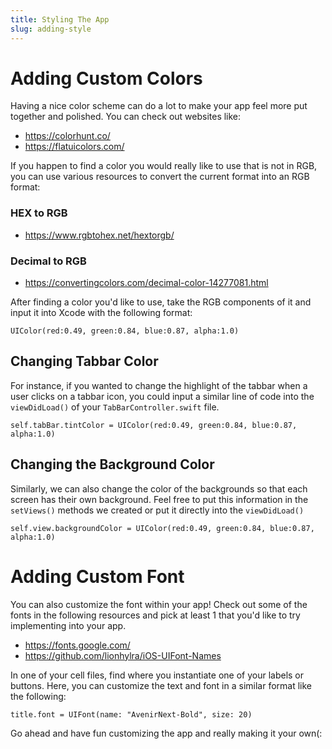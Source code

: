 ```yaml
---
title: Styling The App
slug: adding-style
---
```


# Adding Custom Colors
Having a nice color scheme can do a lot to make your app feel more put together and polished. You can check out websites like: 

- https://colorhunt.co/
- https://flatuicolors.com/

If you happen to find a color you would really like to use that is not in RGB, you can use various resources to convert the current format into an RGB format: 

### HEX to RGB 
- https://www.rgbtohex.net/hextorgb/

### Decimal to RGB 
- https://convertingcolors.com/decimal-color-14277081.html


After finding a color you'd like to use, take the RGB components of it and input it into Xcode with the following format: 
```
UIColor(red:0.49, green:0.84, blue:0.87, alpha:1.0)
```

## Changing Tabbar Color
For instance, if you wanted to change the highlight of the tabbar when a user clicks on a tabbar icon, you could input a similar line of code into the `viewDidLoad()` of your `TabBarController.swift` file. 
```
self.tabBar.tintColor = UIColor(red:0.49, green:0.84, blue:0.87, alpha:1.0)
```

## Changing the Background Color 
Similarly, we can also change the color of the backgrounds so that each screen has their own background. Feel free to put this information in the `setViews()` methods we created or put it directly into the `viewDidLoad()`
```
self.view.backgroundColor = UIColor(red:0.49, green:0.84, blue:0.87, alpha:1.0)
```

# Adding Custom Font 
You can also customize the font within your app! Check out some of the fonts in the following resources and pick at least 1 that you'd like to try implementing into your app.

- https://fonts.google.com/
- https://github.com/lionhylra/iOS-UIFont-Names

In one of your cell files, find where you instantiate one of your labels or buttons. Here, you can customize the text and font in a similar format like the following: 
```
title.font = UIFont(name: "AvenirNext-Bold", size: 20)
```

Go ahead and have fun customizing the app and really making it your own(: 